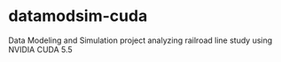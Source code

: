 datamodsim-cuda
===============

Data Modeling and Simulation project analyzing railroad line study using NVIDIA CUDA 5.5
